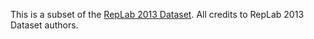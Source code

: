 This is a subset of the [RepLab 2013 Dataset](http://nlp.uned.es/replab2013/).
All credits to RepLab 2013 Dataset authors.

